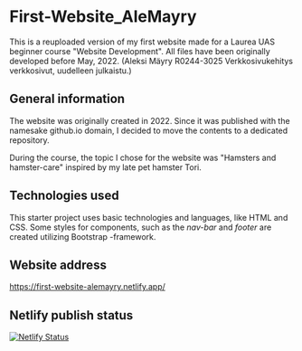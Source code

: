# First-Website_AleMayry
This is a reuploaded version of my first website made for a Laurea UAS beginner course "Website Development".
All files have been originally developed before May, 2022.
(Aleksi Mäyry R0244-3025 Verkkosivukehitys verkkosivut, uudelleen julkaistu.)

## General information

The website was originally created in 2022. Since it was published with the namesake github.io domain, I decided to move the contents to a dedicated repository.

During the course, the topic I chose for the website was "Hamsters and hamster-care" inspired by my late pet hamster Tori. 

## Technologies used

This starter project uses basic technologies and languages, like HTML and CSS. Some styles for components, such as the _nav-bar_ and _footer_ are created utilizing Bootstrap -framework. 

## Website address

https://first-website-alemayry.netlify.app/ 

## Netlify publish status
[![Netlify Status](https://api.netlify.com/api/v1/badges/ca3b0fdc-5ca5-42b9-90a4-fd07a6ac3e62/deploy-status)](https://app.netlify.com/sites/first-website-alemayry/deploys)
